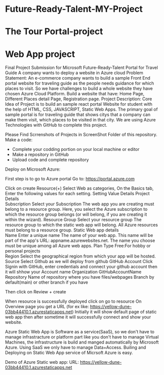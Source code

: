 # Future-Ready-Talent-MY-Project
# The Tour Portal-project
# Web App project
Final Project Submission for Microsoft Future-Ready-Talent
Portal for Travel Guide
A company wants to deploy a website in Azure cloud
Problem Statement: An e-commerce company wants to build a sample Front End portal website for traveling guide as the people needs guidance for which places to visit. So we have challenges to build a whole website they have chosen Azure Cloud Platform. Build a website that have: Home Page, Different Places detail Page, Registration page.
Project Description: Core Idea of Project is to build an sample react portal Website for student with the help of HTML, CSS, JAVASCRIPT, Static Web Apps. The primary goal of sample portal is for traveling guide that shows citys that a company can make them visit, which places to be visited in that city. We are using Azure Technologies with GitHub to complete this project.

Please Find Scrrenshots of Projects in ScreenShot Folder of this repository.
Make a code:
- Complete your codding portion on your local machine or editor
- Make a repository in GitHub
- Upload code and complete repository

Deploy on Microsoft Azure:

First step is to go to Azure portal
Go to: https://portal.azure.com

Click on create Resource(+)
Select Web as categories,
On the Basics tab, 
Enter the following values for each setting.
Setting             	Value	                                                           Details
Project Details		
Subscription	Select your Subscription	The web app you are creating must belong to a resource group. Here, you select the Azure subscription to which the resource group belongs                                           (or will belong, if you are creating it within the wizard).
Resource Group	Select your resource group	  The resource group to which the static web app will belong. All Azure resources must belong to a resource group.
Static Web app details                                                                             	
Name	                                  Enter a unique name	The name of your web app. This name will be part of the app's URL: appname.azurewebsites.net. The name you choose must                                          be unique among all Azure web apps.
Plan	Type	                             Free:For hobby or personal projects                
Region	                                Select the geographical region from which your app will be hosted.
Source                                  Select Github as we will deploy from github
GitHub Account                          Click Signin with GitHub, enter credentials and connect your github account then it will shhow your Account name
Organization                            GitHubAccountName
Repository                              Name of repository where you have files/webpages 
Branch                                  by default(main) or other branch if you have

Then click on Review + create

When resource is successfully deployed click on go to resource 
On Overview page you get a URL (for ex like: https://yellow-dune-03bb44410.1.azurestaticapps.net)
Initially it will show default page of static web app then after sometime it will successfully connect and show your website.


Azure Static Web App is Software as a service(SaaS), so we don't have to manage infrastracture or platform part like you don't have to manage Virtual Machines, the infrastructure is build and manged automatically by Microsoft Azure.
Using SaaS we only have to manage Data+Access.
Builing and Deploying on Static Web App service of Micrsoft Azure is easy.

Demo of Azure Static web app: URL: https://yellow-dune-03bb44410.1.azurestaticapps.net
